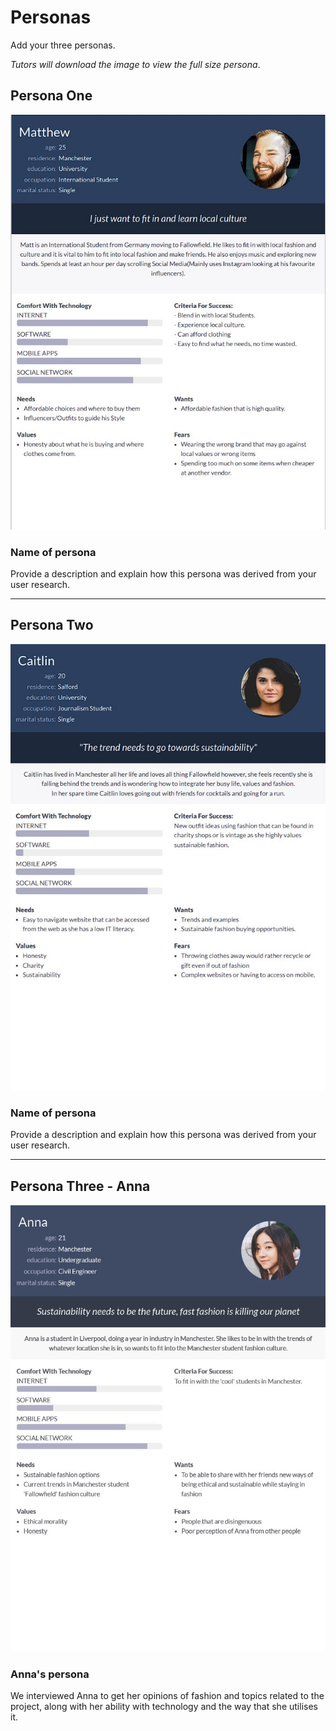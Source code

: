 # Personas

Add your three personas.

*Tutors will download the image to view the full size persona*.

<!-- edit as required -->

## Persona One

<img src="sp2-media/matthew.jpg" alt="Persona One" width="1000">

### Name of persona
Provide a description and explain how this persona was derived from your user research.

---

## Persona Two

<img src="sp2-media/caitlin.jpg" alt="Persona Two" width="1000">

### Name of persona
Provide a description and explain how this persona was derived from your user research.

---

## Persona Three - Anna

<img src="sp2-media/anna-persona.jpg" alt="Persona Three" width="1000">

### Anna's persona
We interviewed Anna to get her opinions of fashion and topics related to the project, along with her ability with technology and the way that she utilises it.

